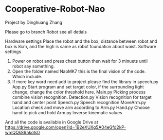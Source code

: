 # Cooperative-Robot-Nao
Project by Dinghuang Zhang

Please go to branch Robot see all detials


Hardware settings
Place the robot and the box, distance between robot and box is 8cm, and the high is same as robot foundation about waist.
Software settings
1. Power on robot and press chest button then wait for 3 minuets until robot say something.
2. Open the folder named NaoMK7 this is the final vision of the code. Which include.
3. If more key word need add to project please find the library in speech.py
App.py	Start program and set target color, if the surrounding light change, change the color threshold here.
Main.py	Picking process combine vision recognition.
Detection.py	Vision recognition for target hand and center point
Speech.py	Speech recognition 
MoveArm.py	Location check and move arm according to Arm.py
Hand.py	Choose hand to pick and hold
Arm.py	Inverse kinematic values

And all the code is available in Google Drive at https://drive.google.com/open?id=1B2eXUXg5A04eGfd2kP-wmQQk89akots0
